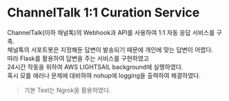 # ChannelTalk 1:1 Curation Service

ChannelTalk(이하 채널톡)의 Webhook과 API를 사용하여 1:1 자동 응답 서비스를 구축.  
채널톡의 서포트봇은 지정해둔 답변이 발송되기 때문에 개인에 맞는 답변이 어렵다.  
따라 Flask를 활용하여 답변을 주는 서비스를 구현하였고  
24시간 작동을 위하여 AWS LIGHTSAIL background에 실행하였다.  
혹시 모를 에러나 문제에 대비하여 nohup에 logging을 출력하여 해결하였다.

> 기본 Test는 Ngrok을 활용하였다.
